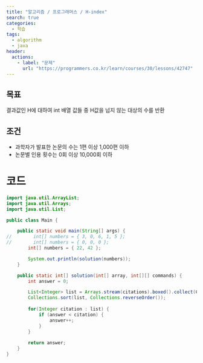 ```yaml
---
title: "알고리즘 / 프로그래머스 / H-index"
search: true
categories: 
  - 학습
tags: 
  - algorithm
  - java
header:  
  actions:
    - label: "문제"
      url: "https://programmers.co.kr/learn/courses/30/lessons/42747"
---
```

## 목표
결과값인 H에 대하여 int 배열 값들 중 H값을 넘지 않는 대상의 수를 반환

## 조건
-   과학자가 발표한 논문의 수는 1편 이상 1,000편 이하
-   논문별 인용 횟수는 0회 이상 10,000회 이하

# 코드
```java
import java.util.ArrayList;
import java.util.Arrays;
import java.util.List;

public class Main {

    public static void main(String[] args) {
//        int[] numbers = { 3, 0, 6, 1, 5 };
//        int[] numbers = { 0, 0, 0 };
        int[] numbers = { 22, 42 };

        System.out.println(solution(numbers));
    }

    public static int[] solution(int[] array, int[][] commands) {
        int answer = 0;

        List<Integer> list = Arrays.stream(citations).boxed().collect(Collectors.toList());
        Collections.sort(list, Collections.reverseOrder());
        
        for(Integer citation : list) {
            if (answer < citation) {
                answer++;
            }
        }
        
        return answer;
    }
}

```

##

<!--stackedit_data:
eyJoaXN0b3J5IjpbMTExMTI0NzQxM119
-->